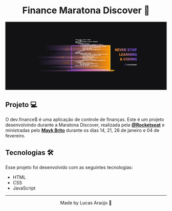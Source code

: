 <h1 align="center">Finance Maratona Discover 🚀</h1>
<img src="assets/cover-maratona-discover.png" alt="Wallpaper Maratona Discover">

## Projeto 💻

O dev.finance$ é uma aplicação de controle de finanças. Este é um projeto desenvolvindo durante a Maratona Discover, realizada pela **[@Rocketseat](https://github.com/Rocketseat)** e ministradas pelo **[Mayk Brito](https://github.com/maykbrito)** durante os dias 14, 21, 28 de janeiro e 04 de fevereiro.

## Tecnologias 🛠️

Esse projeto foi desenvolvido com as seguintes tecnologias:

- HTML
- CSS
- JavaScript

---

<p align="center">Made by Lucas Araújo 🥳</p>
